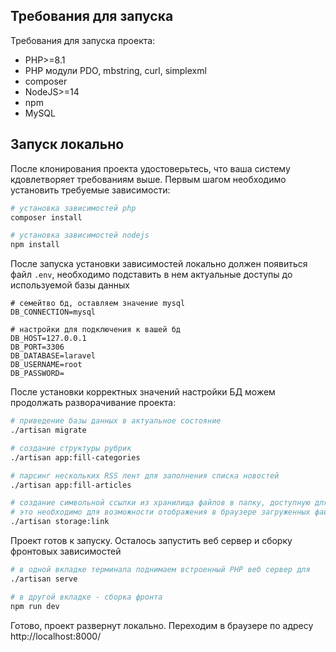 ## Требования для запуска

Требования для запуска проекта:

- PHP>=8.1
- PHP модули PDO, mbstring, curl, simplexml
- composer
- NodeJS>=14
- npm
- MySQL

## Запуск локально

После клонирования проекта удостоверьтесь, что ваша систему кдовлетворяет требованиям выше.
Первым шагом необходимо установить требуемые зависимости:

```bash
# установка зависимостей php
composer install

# установка зависимостей nodejs
npm install
```

После запуска установки зависимостей локально должен появиться файл `.env`,
необходимо подставить в нем актуальные доступы до используемой базы данных

```dotenv
# семейтво бд, оставляем значение mysql
DB_CONNECTION=mysql

# настройки для подключения к вашей бд
DB_HOST=127.0.0.1
DB_PORT=3306
DB_DATABASE=laravel
DB_USERNAME=root
DB_PASSWORD=
```

После установки корректных значений настройки БД можем продолжать разворачивание проекта:

```bash
# приведение базы данных в актуальное состояние
./artisan migrate

# создание структуры рубрик
./artisan app:fill-categories

# парсинг нескольких RSS лент для заполнения списка новостей
./artisan app:fill-articles

# создание символьной ссылки из хранилища файлов в папку, доступную для веб сервера
# это необходимо для возможности отображения в браузере загруженных файлов
./artisan storage:link
```

Проект готов к запуску. Осталось запустить веб сервер и сборку фронтовых зависимостей

```bash
# в одной вкладке терминала поднимаем встроенный PHP веб сервер для
./artisan serve

# в другой вкладке - сборка фронта
npm run dev
```

Готово, проект развернут локально. Переходим в браузере по адресу http://localhost:8000/
